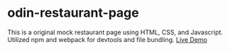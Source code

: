 # odin-restaurant-page
This is a original mock restaurant page using HTML, CSS, and Javascript. Utilized npm and webpack for devtools and file bundling. [Live Demo](https://akhantz250.github.io/odin-restaurant-page/)